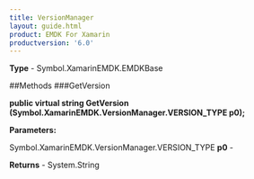 ```yaml
---
title: VersionManager
layout: guide.html
product: EMDK For Xamarin 
productversion: '6.0' 
---
```


    

**Type** - Symbol.XamarinEMDK.EMDKBase

##Methods
###GetVersion

**public virtual string GetVersion (Symbol.XamarinEMDK.VersionManager.VERSION_TYPE p0);**


        

**Parameters:**

Symbol.XamarinEMDK.VersionManager.VERSION_TYPE **p0**  - 
        

**Returns** - System.String

